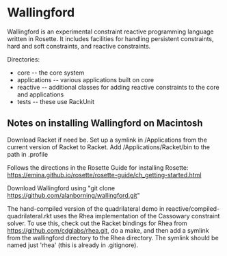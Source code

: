 # Wallingford

Wallingford is an experimental constraint reactive programming
language written in Rosette.  It includes facilities for handling
persistent constraints, hard and soft constraints, and reactive
constraints.

Directories:
* core -- the core system
* applications -- various applications built on core
* reactive -- additional classes for adding reactive constraints to the core and applications 
* tests -- these use RackUnit

## Notes on installing Wallingford on Macintosh

Download Racket if need be.  Set up a symlink in /Applications from the
current version of Racket to Racket.  Add /Applications/Racket/bin to the
path in .profile

Follows the directions in the Rosette Guide for installing Rosette: https://emina.github.io/rosette/rosette-guide/ch_getting-started.html

Download Wallingford using "git clone https://github.com/alanborning/wallingford.git"

The hand-compiled version of the quadrilateral demo in
reactive/compiled-quadrilateral.rkt uses the Rhea implementation of the
Cassowary constraint solver.  To use this, check out the Racket bindings
for Rhea from https://github.com/cdglabs/rhea.git, do a make, and then
add a symlink from the wallingford directory to the Rhea directory.  The
symlink should be named just 'rhea' (this is already in .gitignore).

